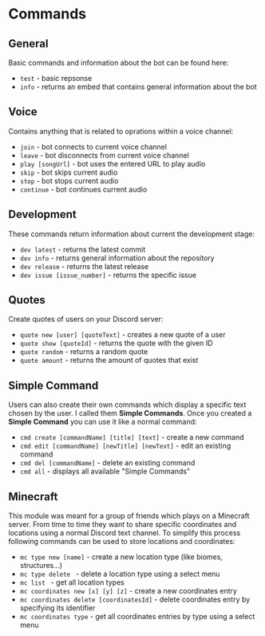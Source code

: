 # Commands

## General

Basic commands and information about the bot can be found here:

- ``test`` - basic repsonse
- ``info`` - returns an embed that contains general information about the bot

## Voice

Contains anything that is related to oprations within a voice channel:

- ``join`` - bot connects to current voice channel
- ``leave`` - bot disconnects from current voice channel
- ``play [songUrl]`` - bot uses the entered URL to play audio
- ``skip`` - bot skips current audio
- ``stop`` - bot stops current audio
- ``continue`` - bot continues current audio

## Development

These commands return information about current the development stage:

- ``dev latest`` - returns the latest commit
- ``dev info`` - returns general information about the repository
- ``dev release`` - returns the latest release
- ``dev issue [issue_number]`` - returns the specific issue

## Quotes

Create quotes of users on your Discord server:

- ``quote new [user] [quoteText]`` - creates a new quote of a user
- ``quote show [quoteId]`` - returns the quote with the given ID
- ``quote random`` - returns a random quote
- ``quote amount`` - returns the amount of quotes that exist

## Simple Command

Users can also create their own commands which display a specific text chosen by the user. I called them
**Simple Commands**. Once you created a **Simple Command** you can use it like a normal command:

- ``cmd create [commandName] [title] [text]`` - create a new command
- ``cmd edit [commandName] [newTitle] [newText]`` - edit an existing command
- ``cmd del [commandName]`` - delete an existing command
- ``cmd all`` - displays all available "Simple Commands"

## Minecraft

This module was meant for a group of friends which plays on a Minecraft server. From time to time
they want to share specific coordinates and locations using a normal Discord text channel. To
simplify this process following commands can be used to store locations and coordinates:

- ``mc type new [name]`` - create a new location type (like biomes, structures...)
- ``mc type delete `` - delete a location type using a select menu
- ``mc list `` - get all location types
- ``mc coordinates new [x] [y] [z]`` - create a new coordinates entry
- ``mc coordinates delete [coordinatesId]`` - delete coordinates entry by specifying its identifier
- ``mc coordinates type`` - get all coordinates entries by type using a select menu
